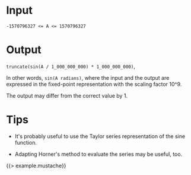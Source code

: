 # Input
  `-1570796327 <= A <= 1570796327`

# Output
  `truncate(sin(A / 1_000_000_000) * 1_000_000_000)`,

In other words, `sin(A radians)`,
where the input and the output are expressed
in the fixed-point representation with the scaling factor 10^9.

The output may differ from the correct value by 1.

# Tips

* It's probably useful to use the Taylor series representation
  of the sine function.

* Adapting Horner's method to evaluate the series may be useful, too.

{{> example.mustache}}
